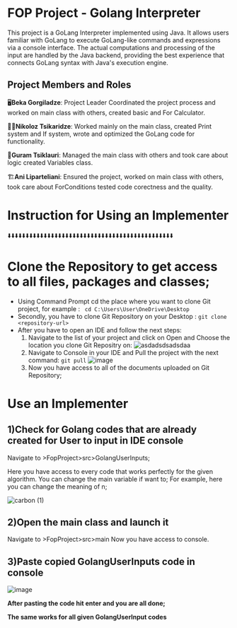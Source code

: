 # FOP Project - Golang Interpreter

This project is a GoLang Interpreter implemented using Java. 
It allows users familiar with GoLang to execute GoLang-like commands and expressions via a console interface. 
The actual computations and processing of the input are handled by the Java backend, providing the best experience that connects GoLang syntax with Java's execution engine.

## Project Members and Roles

🖥️**Beka Gorgiladze**: Project Leader
Coordinated the project process and worked on main class with others, created basic and For Calculator.

🧑‍💻**Nikoloz Tsikaridze**:
Worked mainly on the main class, created Print system and If system, wrote and optimized the GoLang code for functionality.

🔧**Guram Tsiklauri**:
Managed the main class with others and took care about logic created Variables class.

🏗️**Ani Liparteliani**:
Ensured the project, worked on main class with others, took care about ForConditions tested code corectness and the quality.

Instruction for Using an Implementer
=================================================================================================================================
⬇️⬇️⬇️⬇️⬇️⬇️⬇️⬇️⬇️⬇️⬇️⬇️⬇️⬇️⬇️⬇️⬇️⬇️⬇️⬇️⬇️⬇️⬇️⬇️⬇️⬇️⬇️⬇️⬇️⬇️⬇️⬇️⬇️⬇️⬇️⬇️⬇️⬇️⬇️⬇️⬇️⬇️⬇️⬇️⬇️⬇️

Clone the Repository to get access to all files, packages and classes;
=================================================================================================================================
* Using Command Prompt cd the place where you want to clone Git project, for example : ` cd C:\Users\User\OneDrive\Desktop`
* Secondly, you have to clone Git Repository on your Desktop : `git clone <repository-url>`
* After you have to open an IDE and follow the next steps:
  1) Navigate to the list of your project and click on Open and Choose the location you clone Git Repositry on: 
![asdadsdsadsdaa](https://github.com/user-attachments/assets/b9b8f8d6-226e-4874-b50e-d99a3f3ddaf5)
  2) Navigate to Console in your IDE and Pull the project with the next command: `git pull`
![image](https://github.com/user-attachments/assets/338775b3-b1fc-4db8-a3eb-3f01d0331e7b)
  3) Now you have access to all of the documents uploaded on Git Repository;

**Use an Implementer**
=================================================================================================================================

1)Check for Golang codes that are already created for User to input in IDE console
--------------------------------------------------------------------------------
  Navigate to >FopProject>src>GolangUserInputs;

Here you have access to every code that works perfectly for the given algorithm.
You can change the main variable if want to;
For example, here you can change the meaning of n;

![carbon (1)](https://github.com/user-attachments/assets/821e3f20-9e16-4f9b-9572-28d9feb809b6)

2)Open the main class and launch it
--------------------------------------------------------------------------------
 Navigate to >FopProject>src>main
 Now you have access to console.

 
3)Paste copied GolangUserInputs code in console
--------------------------------------------------------------------------------
![image](https://github.com/user-attachments/assets/fd3fd1d7-44d9-49f8-bdc8-f720a79f804b)




**After pasting the code hit enter and you are all done;**

**The same works for all given GolangUserInput codes**



